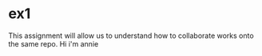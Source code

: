 # ex1

This assignment will allow us to understand how to collaborate works onto the same repo.
Hi i'm annie